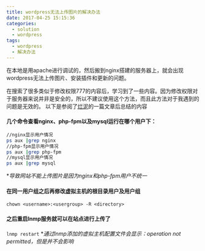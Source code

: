 ```yaml
---
title: wordpress无法上传图片的解决办法
date: 2017-04-25 15:15:36
categories:
  - solution
  - wordpress
tags:
  - wordpress
  - 解决办法
---
```


在本地是用apache进行调试的，然后搬到nginx搭建的服务器上，就会出现wordpress无法上传图片、安装插件和更新的问题。

在搜索了很多类似于修改权限777的内容后，学习到了一些内容。因为修改权限对于服务器来说并非是安全的，所以不建议使用这个方法，而且此方法对于我遇到的问题是无效的。
以下是参阅了[烂泥][1]的一篇文章后总结的内容

#### **几个命令查看nginx、php-fpm以及mysql运行在哪个用户下：**
```bash
//nginx显示用户情况
ps aux |grep nginx
//php-fpm显示用户情况
ps aux |grep php-fpm
//mysql显示用户情况
ps aux |grep mysql
```
**导致网站不能上传图片是因为nginx和php-fpm用户不统一*

#### **在同一用户组之后再修改虚拟主机的根目录用户及用户组**
    
`chown <username>:<usergroup> -R <directory>`

#### **之后重启lnmp服务就可以在站点进行上传了**
    
`lnmp restart`
**通过lnmp添加的虚拟主机配置文件会显示：operation not permitted，但是并不会影响*

  [1]: http://www.ilanni.com/?p=7438